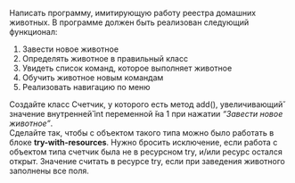 
Написать программу, имитирующую работу реестра домашних животных.
В программе должен быть реализован следующий функционал:  

1. Завести новое животное
2. Определять животное в правильный класс
3. Увидеть список команд, которое выполняет животное
4. Обучить животное новым командам
5. Реализовать навигацию по меню

Создайте класс Счетчик, у которого есть метод add(), увеличивающий̆
значение внутренней̆ int переменной ̆на 1 при нажатии _“Завести новое
животное”_.  
Сделайте так, чтобы с объектом такого типа можно было работать в
блоке **try-with-resources**. Нужно бросить исключение, если работа с объектом
типа счетчик была не в ресурсном try, и/или ресурс остался открыт. Значение
считать в ресурсе try, если при заведения животного заполнены все поля.